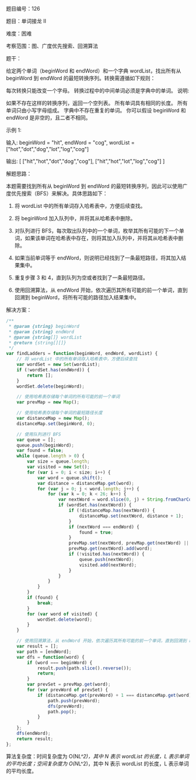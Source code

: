 题目编号：126

题目：单词接龙 II

难度：困难

考察范围：图、广度优先搜索、回溯算法

题干：

给定两个单词（beginWord 和 endWord）和一个字典 wordList，找出所有从 beginWord 到 endWord 的最短转换序列。转换需遵循如下规则：

每次转换只能改变一个字母。
转换过程中的中间单词必须是字典中的单词。
说明:

如果不存在这样的转换序列，返回一个空列表。
所有单词具有相同的长度。
所有单词只由小写字母组成。
字典中不存在重复的单词。
你可以假设 beginWord 和 endWord 是非空的，且二者不相同。

示例 1:

输入:
beginWord = "hit",
endWord = "cog",
wordList = ["hot","dot","dog","lot","log","cog"]

输出:
[
  ["hit","hot","dot","dog","cog"],
  ["hit","hot","lot","log","cog"]
]

解题思路：

本题需要找到所有从 beginWord 到 endWord 的最短转换序列，因此可以使用广度优先搜索（BFS）来解决。具体思路如下：

1. 将 wordList 中的所有单词存入哈希表中，方便后续查找。

2. 将 beginWord 加入队列中，并将其从哈希表中删除。

3. 对队列进行 BFS，每次取出队列中的一个单词，枚举其所有可能的下一个单词，如果该单词在哈希表中存在，则将其加入队列中，并将其从哈希表中删除。

4. 如果当前单词等于 endWord，则说明已经找到了一条最短路径，将其加入结果集中。

5. 重复步骤 3 和 4，直到队列为空或者找到了一条最短路径。

6. 使用回溯算法，从 endWord 开始，依次遍历其所有可能的前一个单词，直到回溯到 beginWord，将所有可能的路径加入结果集中。

解决方案：

```javascript
/**
 * @param {string} beginWord
 * @param {string} endWord
 * @param {string[]} wordList
 * @return {string[][]}
 */
var findLadders = function(beginWord, endWord, wordList) {
    // 将 wordList 中的所有单词存入哈希表中，方便后续查找
    var wordSet = new Set(wordList);
    if (!wordSet.has(endWord)) {
        return [];
    }
    wordSet.delete(beginWord);

    // 使用哈希表存储每个单词的所有可能的前一个单词
    var prevMap = new Map();

    // 使用哈希表存储每个单词的最短路径长度
    var distanceMap = new Map();
    distanceMap.set(beginWord, 0);

    // 使用队列进行 BFS
    var queue = [];
    queue.push(beginWord);
    var found = false;
    while (queue.length > 0) {
        var size = queue.length;
        var visited = new Set();
        for (var i = 0; i < size; i++) {
            var word = queue.shift();
            var distance = distanceMap.get(word);
            for (var j = 0; j < word.length; j++) {
                for (var k = 0; k < 26; k++) {
                    var nextWord = word.slice(0, j) + String.fromCharCode(97 + k) + word.slice(j + 1);
                    if (wordSet.has(nextWord)) {
                        if (!distanceMap.has(nextWord)) {
                            distanceMap.set(nextWord, distance + 1);
                        }
                        if (nextWord === endWord) {
                            found = true;
                        }
                        prevMap.set(nextWord, prevMap.get(nextWord) || new Set());
                        prevMap.get(nextWord).add(word);
                        if (!visited.has(nextWord)) {
                            queue.push(nextWord);
                            visited.add(nextWord);
                        }
                    }
                }
            }
        }
        if (found) {
            break;
        }
        for (var word of visited) {
            wordSet.delete(word);
        }
    }

    // 使用回溯算法，从 endWord 开始，依次遍历其所有可能的前一个单词，直到回溯到 beginWord
    var result = [];
    var path = [endWord];
    var dfs = function(word) {
        if (word === beginWord) {
            result.push(path.slice().reverse());
            return;
        }
        var prevSet = prevMap.get(word);
        for (var prevWord of prevSet) {
            if (distanceMap.get(prevWord) + 1 === distanceMap.get(word)) {
                path.push(prevWord);
                dfs(prevWord);
                path.pop();
            }
        }
    };
    dfs(endWord);
    return result;
};
```

算法复杂度：时间复杂度为 O(N*L^2)，其中 N 表示 wordList 的长度，L 表示单词的平均长度；空间复杂度为 O(N*L^2)，其中 N 表示 wordList 的长度，L 表示单词的平均长度。